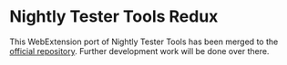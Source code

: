 # Nightly Tester Tools Redux

This WebExtension port of Nightly Tester Tools has been merged to the [official repository](https://github.com/mozilla/nightlytt). Further development work will be done over there.
